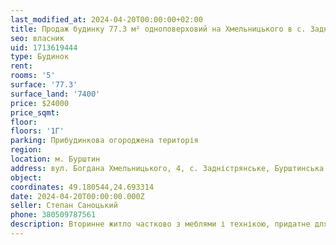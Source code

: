 ```yaml
---
last_modified_at: 2024-04-20T00:00:00+02:00
title: Продаж будинку 77.3 м² одноповерховий на Хмельницького в с. Задністрянське
seo: власник
uid: 1713619444
type: Будинок
rent:
rooms: '5'
surface: '77.3'
surface_land: '7400'
price: $24000
price_sqmt:
floor:
floors: '1Г'
parking: Прибудинкова огороджена територія
region:
location: м. Бурштин
address: вул. Богдана Хмельницького, 4, с. Задністрянське, Бурштинська міська територіальна громада
object:
coordinates: 49.180544,24.693314
date: 2024-04-20T00:00:00.000Z
seller: Степан Саноцький
phone: 380509787561
description: Вторинне житло частково з меблями і технікою, придатне для проживання
---
```

